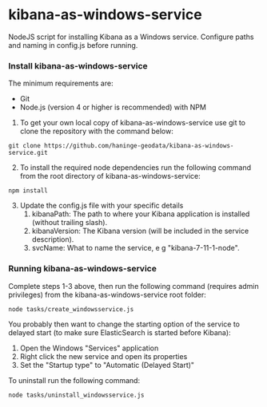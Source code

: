 # kibana-as-windows-service
NodeJS script for installing Kibana as a Windows service. Configure paths and naming in config.js before running.

### Install kibana-as-windows-service
The minimum requirements are:

- Git
- Node.js (version 4 or higher is recommended) with NPM

1. To get your own local copy of kibana-as-windows-service use git to clone the repository with the command below:
```
git clone https://github.com/haninge-geodata/kibana-as-windows-service.git
```
2. To install the required node dependencies run the following command from the root directory of kibana-as-windows-service:
```
npm install
```
3. Update the config.js file with your specific details
   1. kibanaPath: The path to where your Kibana application is installed (without trailing slash).
   2. kibanaVersion: The Kibana version (will be included in the service description).
   3. svcName: What to name the service, e g "kibana-7-11-1-node".

### Running kibana-as-windows-service
Complete steps 1-3 above, then run the following command (requires admin privileges) from the kibana-as-windows-service root folder:
```
node tasks/create_windowsservice.js
```
You probably then want to change the starting option of the service to delayed start (to make sure ElasticSearch is started before Kibana):
1. Open the Windows "Services" application
2. Right click the new service and open its properties
3. Set the "Startup type" to "Automatic (Delayed Start)"

To uninstall run the following command:
```
node tasks/uninstall_windowsservice.js
```
